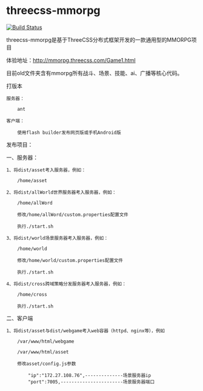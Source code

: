 # threecss-mmorpg

[![Build Status](https://travis-ci.org/dianbaer/threecss-mmorpg.svg?branch=master)](https://travis-ci.org/dianbaer/threecss-mmorpg)

threecss-mmorpg是基于ThreeCSS分布式框架开发的一款通用型的MMORPG项目

体验地址：http://mmorpg.threecss.com/Game1.html

目前old文件夹含有mmorpg所有战斗、场景、技能、ai、广播等核心代码。

打版本

	服务器：

		ant
	
	客户端：
	
		使用flash builder发布网页版或手机Android版

	
发布项目：
	
一、服务器：

	1、将dist/asset考入服务器，例如：
	
		/home/asset

	2、将dist/allWorld世界服务器考入服务器，例如：
	
		/home/allWord
		
		修改/home/allWord/custom.properties配置文件
		
		执行./start.sh
		
	3、将dist/world场景服务器考入服务器，例如：
		
		/home/world
		
		修改/home/world/custom.properties配置文件
		
		执行./start.sh
		
	4、将dist/cross跨域策略分发服务器考入服务器，例如：
	
		/home/cross
		
		执行./start.sh
	
二、客户端

	1、将dist/asset与dist/webgame考入web容器（httpd、nginx等），例如
	
		/var/www/html/webgame
		
		/var/www/html/asset
		
		修改asset/config.js参数
		
			"ip":"172.27.108.76",--------------场景服务器ip
			"port":7005,-----------------------场景服务器端口
	
